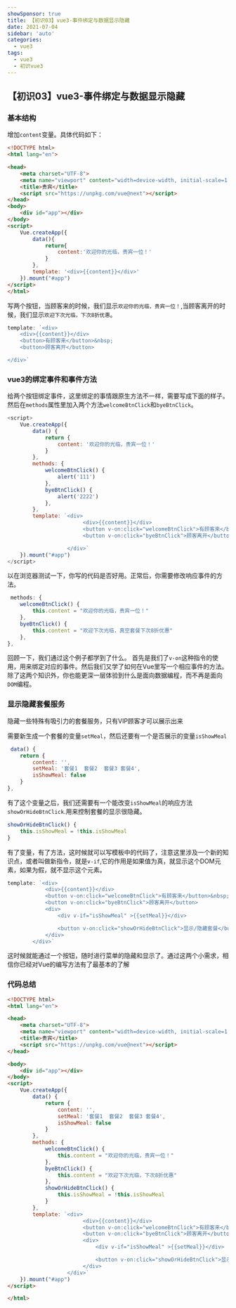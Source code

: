 ```yaml
---
showSponsor: true
title: 【初识03】vue3-事件绑定与数据显示隐藏
date: 2021-07-04
sidebar: 'auto'
categories:
  - vue3
tags:
  - vue3
  - 初识vue3
---
```

## 【初识03】vue3-事件绑定与数据显示隐藏

### 基本结构

增加`content`变量。具体代码如下：

```html
<!DOCTYPE html>
<html lang="en">

<head>
    <meta charset="UTF-8">
    <meta name="viewport" content="width=device-width, initial-scale=1.0">
    <title>贵宾</title>
    <script src="https://unpkg.com/vue@next"></script>
</head>
<body>
    <div id="app"></div>
</body>
<script>
    Vue.createApp({
        data(){
            return{
                content:'欢迎你的光临，贵宾一位！'
            }
        },
        template: '<div>{{content}}</div>'
    }).mount("#app")
</script>
</html>
```

写两个按钮，当顾客来的时候，我们显示`欢迎你的光临，贵宾一位！`,当顾客离开的时候，我们显示`欢迎下次光临，下次8折优惠`。

```javascript
template: `<div>
    <div>{{content}}</div>
    <button>有顾客来</button>&nbsp;
    <button>顾客离开</button>

</div>`
```

### vue3的绑定事件和事件方法

给两个按钮绑定事件，这里绑定的事情跟原生方法不一样，需要写成下面的样子。然后在`methods`属性里加入两个方法`welcomeBtnClick`和`byeBtnClick`。

```javascript
<script>
    Vue.createApp({
        data() {
            return {
                content: '欢迎你的光临，贵宾一位！'
            }
        },
        methods: {
            welcomeBtnClick() {
                alert('111')
            },
            byeBtnClick() {
                alert('2222')
            },
        },
        template: `<div>
                        <div>{{content}}</div>
                        <button v-on:click="welcomeBtnClick">有顾客来</button>&nbsp;
                        <button v-on:click="byeBtnClick">顾客离开</button>

                   </div>`
    }).mount("#app")
</script>
```

以在浏览器测试一下，你写的代码是否好用。正常后，你需要修改响应事件的方法。

```javascript
 methods: {
    welcomeBtnClick() {
        this.content = "欢迎你的光临，贵宾一位！"
    },
    byeBtnClick() {
        this.content = "欢迎下次光临，真空套餐下次8折优惠"
    },
},
```

回顾一下，我们通过这个例子都学到了什么。 首先是我们了`v-on`这种指令的使用，用来绑定对应的事件。然后我们又学了如何在Vue里写一个相应事件的方法。除了这两个知识外，你也能更深一层体验到什么是面向数据编程，而不再是面向`DOM`编程。

### 显示隐藏套餐服务

隐藏一些特殊有吸引力的套餐服务，只有VIP顾客才可以展示出来

需要新生成一个套餐的变量`setMeal`，然后还要有一个是否展示的变量`isShowMeal`

```javascript
 data() {
    return {
        content: '',
        setMeal: '套餐1  套餐2  套餐3 套餐4',
        isShowMeal: false
    }
},
```

有了这个变量之后，我们还需要有一个能改变`isShowMeal`的响应方法`showOrHideBtnClick`.用来控制套餐的显示很隐藏。

```javascript
showOrHideBtnClick() {
    this.isShowMeal = !this.isShowMeal
}
```

有了变量，有了方法，这时候就可以写模板中的代码了，注意这里涉及一个新的知识点，或者叫做新指令，就是`v-if`,它的作用是如果值为真，就显示这个DOM元素，如果为假，就不显示这个元素。

```javascript
template: `<div>
            <div>{{content}}</div>
            <button v-on:click="welcomeBtnClick">有顾客来</button>&nbsp;
            <button v-on:click="byeBtnClick">顾客离开</button>
            <div>
                <div v-if="isShowMeal" >{{setMeal}}</div>

                <button v-on:click="showOrHideBtnClick">显示/隐藏套餐</button>
            </div>
        </div>`
```

这时候就能通过一个按钮，随时进行菜单的隐藏和显示了。通过这两个小需求，相信你已经对Vue的编写方法有了最基本的了解

### 代码总结

```html
<!DOCTYPE html>
<html lang="en">

<head>
    <meta charset="UTF-8">
    <meta name="viewport" content="width=device-width, initial-scale=1.0">
    <title>贵宾</title>
    <script src="https://unpkg.com/vue@next"></script>
</head>

<body>
    <div id="app"></div>
</body>
<script>
    Vue.createApp({
        data() {
            return {
                content: '',
                setMeal: '套餐1  套餐2  套餐3 套餐4',
                isShowMeal: false
            }
        },
        methods: {
            welcomeBtnClick() {
                this.content = "欢迎你的光临，贵宾一位！"
            },
            byeBtnClick() {
                this.content = "欢迎下次光临，下次8折优惠"
            },
            showOrHideBtnClick() {
                this.isShowMeal = !this.isShowMeal
            }
        },
        template: `<div>
                        <div>{{content}}</div>
                        <button v-on:click="welcomeBtnClick">有顾客来</button>&nbsp;
                        <button v-on:click="byeBtnClick">顾客离开</button>
                        <div>
                            <div v-if="isShowMeal" >{{setMeal}}</div>

                            <button v-on:click="showOrHideBtnClick">显示/隐藏套餐</button>
                        </div>
                   </div>`
    }).mount("#app")
</script>

</html>
```

